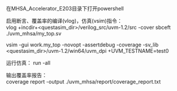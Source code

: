 在MHSA_Accelerator_E203目录下打开powershell  

启用断言、覆盖率的编译(vlog)，仿真(vsim)指令：      
vlog +incdir+<questasim_dir>/verilog_src/uvm-1.2/src -cover sbceft ./uvm_mhsa/my_top.sv

vsim -gui work.my_top -novopt -assertdebug -coverage -sv_lib <questasim_dir>/uvm-1.2/win64/uvm_dpi +UVM_TESTNAME=test0

运行仿真：
run -all

输出覆盖率报告：     
coverage report -output ./uvm_mhsa/report/coverage_report.txt
